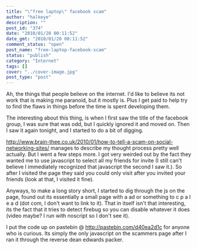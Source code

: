 ```yaml
---
title: "\"free laptop\" facebook scam"
author: "halkeye"
description: ""
post_id: "374"
date: "2010/01/20 00:11:52"
date_gmt: "2010/01/20 08:11:52"
comment_status: "open"
post_name: "free-laptop-facebook-scam"
status: "publish"
category: "Internet"
tags: []
cover: "../cover-image.jpg"
post_type: "post"
---
```


Ah, the things that people believe on the internet. I'd like to believe its not work that is making me paranoid, but it mostly is. Plus I get paid to help try to find the flaws in things before the time is spent developing them.

The interesting about this thing, is when I first saw the title of the facebook group, I was sure that was odd, but I quickly ignored it and moved on. Then I saw it again tonight, and I started to do a bit of digging.

http://www.brain-thee.co.uk/2010/01/how-to-tell-a-scam-on-social-networking-sites/ manages to describe my thought process pretty well actually. But I went a few steps more. I got very weirded out by the fact they wanted me to use javascript to select all my friends for invite (I still can't believe I immediately recognized that javascript the second I saw it.). So after I visited the page they said you could only visit after you invited your friends (look at that, I visited it fine).

Anyways, to make a long story short, I started to dig through the js on the page, found out its essentially a small page with a ad or something to c p a l e a d (dot com, I don't want to link to it). That in itself isn't that interesting, its the fact that it tries to detect firebug so you can disable whatever it does (video maybe? I run with noscript so I don't see it).

I put the code up on pastebin @ http://pastebin.com/d40ea2d1c for anyone who is curious. Its simply the only javascript on the scammers page after I ran it through the reverse dean edwards packer.
